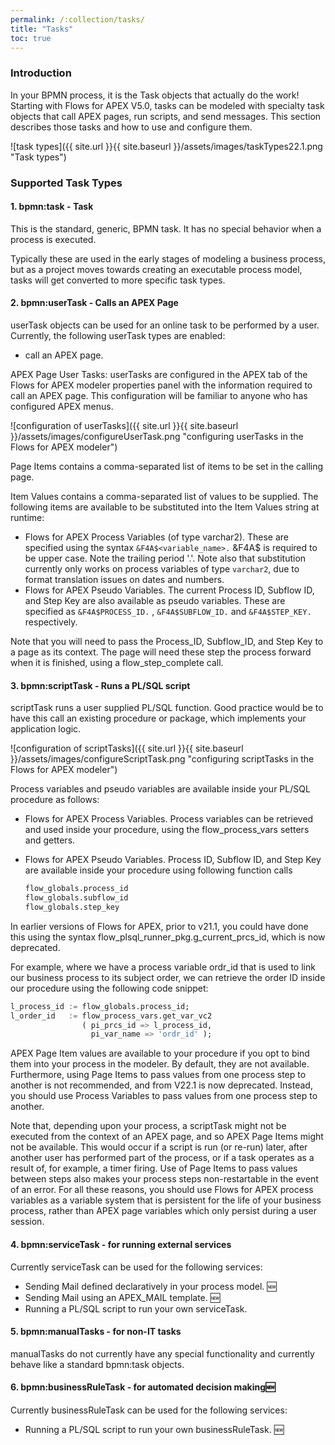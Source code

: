 ```yaml
---
permalink: /:collection/tasks/
title: "Tasks"
toc: true
---
```

### Introduction

In your BPMN process, it is the Task objects that actually do the work!  Starting with Flows for APEX V5.0, tasks can be modeled with specialty task objects that call  APEX pages, run scripts, and send messages.  This section describes those tasks and how to use and configure them.

![task types]({{ site.url }}{{ site.baseurl }}/assets/images/taskTypes22.1.png "Task types")

### Supported Task Types

#### 1. bpmn:task - Task

This is the standard, generic, BPMN task.  It has no special behavior when a process is executed.

Typically these are used in the early stages of modeling a business process, but as a project moves towards creating an executable process model, tasks will get converted to more specific task types.

#### 2. bpmn:userTask - Calls an APEX Page

userTask objects can be used for an online task to be performed by a user.  Currently, the following userTask types are enabled:

- call an APEX page.

APEX Page User Tasks:  userTasks are configured in the APEX tab of the Flows for APEX modeler properties panel with the information required to call an APEX page.  This configuration will be familiar to anyone who has configured APEX menus.

![configuration of userTasks]({{ site.url }}{{ site.baseurl }}/assets/images/configureUserTask.png "configuring userTasks in the Flows for APEX modeler")

Page Items contains a comma-separated list of items to be set in the calling page.

Item Values contains a comma-separated list of values to be supplied.  The following items are available to be substituted into the Item Values string at runtime:

- Flows for APEX Process Variables (of type varchar2).
  These are specified using the syntax `&F4A$<variable_name>.`
  &F4A$ is required to be upper case.
  Note the trailing period '.'.
  Note also that substitution currently only works on process variables of type `varchar2`, due to format translation issues on dates and numbers.
- Flows for APEX Pseudo Variables.
  The current Process ID, Subflow ID, and Step Key are also available as pseudo variables.
  These are specified as `&F4A$PROCESS_ID.` , `&F4A$SUBFLOW_ID.`  and `&F4A$STEP_KEY.`  respectively.

Note that you will need to pass the Process_ID, Subflow_ID, and Step Key to a page as its context.  The page will need these step the process forward when it is finished, using a flow_step_complete call.

#### 3. bpmn:scriptTask - Runs a PL/SQL script

scriptTask runs a user supplied PL/SQL function.  Good practice would be to have this call an existing procedure or package, which implements your application logic.

![configuration of scriptTasks]({{ site.url }}{{ site.baseurl }}/assets/images/configureScriptTask.png "configuring scriptTasks in the Flows for APEX modeler")

Process variables and pseudo variables are available inside your PL/SQL procedure as follows:

- Flows for APEX Process Variables.
  Process variables can be retrieved and used inside your procedure, using the flow_process_vars setters and getters.
- Flows for APEX Pseudo Variables.
  Process ID, Subflow ID, and Step Key are available inside your procedure using following function calls
  
  ```sql
  flow_globals.process_id
  flow_globals.subflow_id
  flow_globals.step_key
  ```

In earlier versions of Flows for APEX, prior to v21.1, you could have done this using the syntax flow_plsql_runner_pkg.g_current_prcs_id, which is now deprecated.

For example, where we have a process variable ordr_id that is used to link our business process to its subject order, we can retrieve the order ID inside our procedure using the following code snippet:

```sql
l_process_id := flow_globals.process_id;
l_order_id   := flow_process_vars.get_var_vc2
                ( pi_prcs_id => l_process_id, 
                  pi_var_name => 'ordr_id' );
```

APEX Page Item values are available to your procedure if you opt to bind them into your process in the modeler.  By default, they are not available.  Furthermore, using Page Items to pass values from one process step to another is not recommended, and from V22.1 is now deprecated.  Instead, you should use Process Variables to pass values from one process step to another.

Note that, depending upon your process, a scriptTask might not be executed from the context of an APEX page, and so APEX Page Items might not be available.  This would occur if a script is run (or re-run) later, after another user has performed part of the process, or if a task operates as a result of, for example, a timer firing.  Use of Page Items to pass values between steps also makes your process steps non-restartable in the event of an error.  For all these reasons, you should use Flows for APEX process variables as a variable system that is persistent for the life of your business process, rather than APEX page variables which only persist during a user session.

#### 4. bpmn:serviceTask - for running external services

Currently serviceTask can be used for the following services:

- Sending Mail defined declaratively in your process model. 🆕
- Sending Mail using an APEX_MAIL template. 🆕
- Running a PL/SQL script to run your own serviceTask.

#### 5. bpmn:manualTasks - for non-IT tasks

manualTasks do not currently have any special functionality and currently behave like a standard bpmn:task objects.

#### 6. bpmn:businessRuleTask - for automated decision making🆕

Currently businessRuleTask can be used for the following services:

- Running a PL/SQL script to run your own businessRuleTask. 🆕
